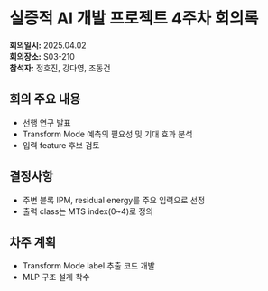 # 실증적 AI 개발 프로젝트 4주차 회의록

**회의일시:** 2025.04.02  
**회의장소:** S03-210  
**참석자:** 정호진, 강다영, 조동건

## 회의 주요 내용

- 선행 연구 발표
- Transform Mode 예측의 필요성 및 기대 효과 분석
- 입력 feature 후보 검토

## 결정사항

- 주변 블록 IPM, residual energy를 주요 입력으로 선정
- 출력 class는 MTS index(0~4)로 정의

## 차주 계획

- Transform Mode label 추출 코드 개발
- MLP 구조 설계 착수
